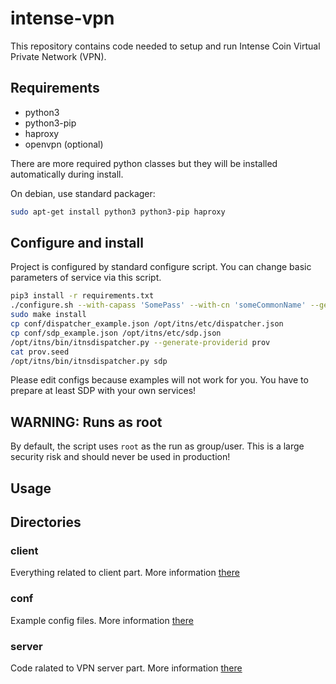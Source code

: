 # intense-vpn
This repository contains code needed to setup and run Intense Coin Virtual Private Network (VPN).

## Requirements
 * python3
 * python3-pip
 * haproxy
 * openvpn (optional)

There are more required python classes but they will be installed
automatically during install.

On debian, use standard packager:
```bash
sudo apt-get install python3 python3-pip haproxy
```

## Configure and install
Project is configured by standard configure script. You can change basic parameters of service via this script.
```bash
pip3 install -r requirements.txt
./configure.sh --with-capass 'SomePass' --with-cn 'someCommonName' --generate-ca --generate-dh --runas-user "$USER"
sudo make install
cp conf/dispatcher_example.json /opt/itns/etc/dispatcher.json
cp conf/sdp_example.json /opt/itns/etc/sdp.json
/opt/itns/bin/itnsdispatcher.py --generate-providerid prov
cat prov.seed
/opt/itns/bin/itnsdispatcher.py sdp
``` 

Please edit configs because examples will not work for you. You have to
prepare at least SDP with your own services!

## WARNING: Runs as root
By default, the script uses `root` as the run as group/user. This is a large security risk and should never be used in production!

## Usage 

## Directories

### client
 Everything related to client part. More information [there](client/README.md)
 
### conf
 Example config files. More information [there](conf/README.md)
 
### server
 Code ralated to VPN server part. More information [there](server/README.md)
 

